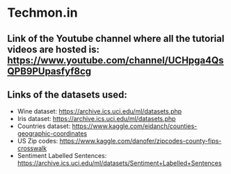 # Techmon.in

## Link of the Youtube channel where all the tutorial videos are hosted is: https://www.youtube.com/channel/UCHpga4QsQPB9PUpasfyf8cg

## Links of the datasets used:

* Wine dataset: https://archive.ics.uci.edu/ml/datasets.php
* Iris dataset: https://archive.ics.uci.edu/ml/datasets.php
* Countries dataset: https://www.kaggle.com/eidanch/counties-geographic-coordinates
* US Zip codes: https://www.kaggle.com/danofer/zipcodes-county-fips-crosswalk
* Sentiment Labelled Sentences: https://archive.ics.uci.edu/ml/datasets/Sentiment+Labelled+Sentences